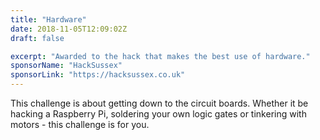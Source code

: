 ```yaml
---
title: "Hardware"
date: 2018-11-05T12:09:02Z
draft: false

excerpt: "Awarded to the hack that makes the best use of hardware."
sponsorName: "HackSussex"
sponsorLink: "https://hacksussex.co.uk"
---
```


This challenge is about getting down to the circuit boards. Whether it be hacking a Raspberry Pi, soldering your own logic gates or tinkering with motors - this challenge is for you.